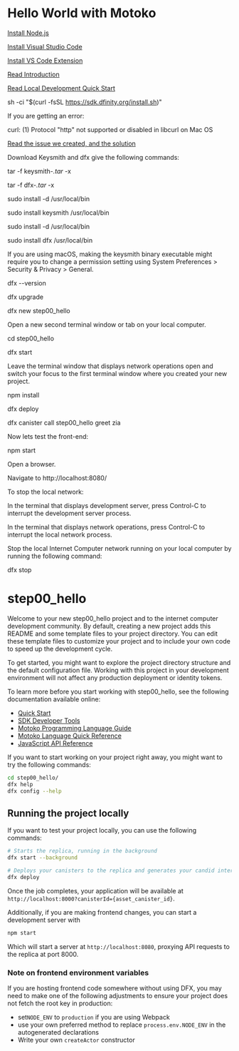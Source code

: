 # Hello World with Motoko

[Install Node.js](https://nodejs.org/en/download/)

[Install Visual Studio Code](https://code.visualstudio.com/)

[Install VS Code Extension](https://marketplace.visualstudio.com/items?itemName=dfinity-foundation.vscode-motoko)

[Read Introduction](https://smartcontracts.org/docs/introduction/welcome.html)

[Read Local Development Quick Start](https://smartcontracts.org/docs/quickstart/local-quickstart.html)


sh -ci "$(curl -fsSL https://sdk.dfinity.org/install.sh)"

If you are getting an error:

curl: (1) Protocol "http" not supported or disabled in libcurl on Mac OS

[Read the issue we created, and the solution](https://github.com/dfinity/docs/issues/574)

Download Keysmith and dfx give the following commands:

 tar -f keysmith-*.tar* -x

 tar -f dfx-*.tar* -x

sudo install -d /usr/local/bin

sudo install keysmith /usr/local/bin

sudo install -d /usr/local/bin

sudo install dfx /usr/local/bin

 If you are using macOS, making the keysmith binary executable might require you to change a permission setting using System Preferences > Security & Privacy > General.

 dfx --version

 dfx upgrade

 dfx new step00_hello

 Open a new second terminal window or tab on your local computer.

 cd step00_hello

 dfx start

 Leave the terminal window that displays network operations open and switch your focus to the first terminal window where you created your new project.

 npm install

 dfx deploy

 dfx canister call step00_hello greet zia

Now lets test the front-end:

npm start

Open a browser.

Navigate to http://localhost:8080/

To stop the local network:

In the terminal that displays development server, press Control-C to interrupt the development server process.

In the terminal that displays network operations, press Control-C to interrupt the local network process.

Stop the local Internet Computer network running on your local computer by running the following command:

dfx stop


# step00_hello

Welcome to your new step00_hello project and to the internet computer development community. By default, creating a new project adds this README and some template files to your project directory. You can edit these template files to customize your project and to include your own code to speed up the development cycle.

To get started, you might want to explore the project directory structure and the default configuration file. Working with this project in your development environment will not affect any production deployment or identity tokens.

To learn more before you start working with step00_hello, see the following documentation available online:

- [Quick Start](https://sdk.dfinity.org/docs/quickstart/quickstart-intro.html)
- [SDK Developer Tools](https://sdk.dfinity.org/docs/developers-guide/sdk-guide.html)
- [Motoko Programming Language Guide](https://sdk.dfinity.org/docs/language-guide/motoko.html)
- [Motoko Language Quick Reference](https://sdk.dfinity.org/docs/language-guide/language-manual.html)
- [JavaScript API Reference](https://erxue-5aaaa-aaaab-qaagq-cai.raw.ic0.app)

If you want to start working on your project right away, you might want to try the following commands:

```bash
cd step00_hello/
dfx help
dfx config --help
```

## Running the project locally

If you want to test your project locally, you can use the following commands:

```bash
# Starts the replica, running in the background
dfx start --background

# Deploys your canisters to the replica and generates your candid interface
dfx deploy
```

Once the job completes, your application will be available at `http://localhost:8000?canisterId={asset_canister_id}`.

Additionally, if you are making frontend changes, you can start a development server with

```bash
npm start
```

Which will start a server at `http://localhost:8080`, proxying API requests to the replica at port 8000.

### Note on frontend environment variables

If you are hosting frontend code somewhere without using DFX, you may need to make one of the following adjustments to ensure your project does not fetch the root key in production:

- set`NODE_ENV` to `production` if you are using Webpack
- use your own preferred method to replace `process.env.NODE_ENV` in the autogenerated declarations
- Write your own `createActor` constructor